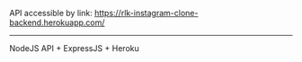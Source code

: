 API accessible by link: https://rlk-instagram-clone-backend.herokuapp.com/
___
NodeJS API + ExpressJS + Heroku
